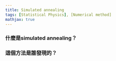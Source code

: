 ```yaml
---
title: Simulated annealing
tags: [Statistical Physics], [Numerical method]
mathjax: true
---
```


### 什麼是simulated annealing？

### 這個方法是誰發現的？
